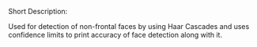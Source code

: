 Short Description:

Used for detection of non-frontal faces by using Haar Cascades and uses confidence limits to print accuracy of face detection along with it.
